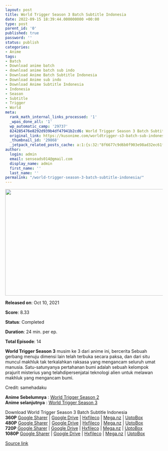 ```yaml
---
layout: post
title: World Trigger Season 3 Batch Subtitle Indonesia
date: 2022-09-15 18:39:44.000000000 +00:00
type: post
parent_id: '0'
published: true
password: ''
status: publish
categories:
- Anime
tags:
- Batch
- Download anime batch
- download anime batch sub indo
- Download Anime Batch Subtitle Indonesia
- Download Anime sub indo
- Download Anime Subtitle Indonesia
- Indonesia
- Season
- Subtitle
- Trigger
- World
meta:
  rank_math_internal_links_processed: '1'
  _wpas_done_all: '1'
  wp_automatic_camp: '29737'
  824285476e8292d939b4df47941b2cd6: World Trigger Season 3 Batch Subtitle Indonesia
  original_link: https://kusonime.com/worldtrigger-s3-batch-sub-indonesia-2/
  _thumbnail_id: '29868'
  _jetpack_related_posts_cache: a:1:{s:32:"8f6677c9d6b0f903e98ad32ec61f8deb";a:2:{s:7:"expires";i:1663514180;s:7:"payload";a:3:{i:0;a:1:{s:2:"id";i:30156;}i:1;a:1:{s:2:"id";i:29820;}i:2;a:1:{s:2:"id";i:30302;}}}}
author:
  login: admin
  email: senseads014@gmail.com
  display_name: admin
  first_name: ''
  last_name: ''
permalink: "/world-trigger-season-3-batch-subtitle-indonesia/"
---
```

<p><img width="604" height="340" src="{{ site.baseurl }}/assets/2022/09/World-Trigger-3rd-Season-604x340.jpg" class="attachment-thumb-large size-thumb-large wp-post-image" alt="" loading="lazy" title="World Trigger Season 3 Batch Subtitle Indonesia" srcset="https://kusonime.com/wp-content/uploads/2021/11/World-Trigger-3rd-Season-604x340.jpg 604w, https://kusonime.com/wp-content/uploads/2021/11/World-Trigger-3rd-Season-300x169.jpg 300w, https://kusonime.com/wp-content/uploads/2021/11/World-Trigger-3rd-Season-520x293.jpg 520w, https://kusonime.com/wp-content/uploads/2021/11/World-Trigger-3rd-Season.jpg 750w" sizes="(max-width: 604px) 100vw, 604px" />
<p><b>Released on</b>: Oct 10, 2021</p>
<p>
<p><b>Score</b>: 8.33</p>
<p>
<p><b>Status</b>: Completed</p>
<p>
<p><b>Duration</b>: 24 min. per ep.</p>
<p>
<p><b>Total Episode</b>: 14</p>
<p>
<p><strong>World Trigger Season 3</strong> musim ke 3 dari anime ini, bercerita Sebuah gerbang menuju dimensi lain telah terbuka secara paksa, dan dari situ muncul makhluk tak terkalahkan raksasa yang mengancam seluruh umat manusia. Satu-satunyanya pertahanan bumi adalah sebuah kelompok prajurit misterius yang telahdipersenjatai teknologi alien untuk melawan makhluk yang mengancam bumi.</p>
<p>
<p>Credit: samehadaku</p>
<p>
<p><strong>Anime Sebelumnya</strong> : <a href="https://kusonime.com/worldtrigger-s2-batch-sub-indonesia-2/" target="_blank" rel="noopener">World Trigger Season 2</a><br /> <strong>Anime selanjutnya</strong> : <a href="https://kusonime.com/worldtrigger-s3-batch-sub-indonesia-2/" target="_blank" rel="noopener">World Trigger Season 3</a></p>
<p>
<div class="smokeddl">
<div class="smokettl">Download World Trigger Season 3 Batch Subtitle Indonesia</div>
<div class="smokeurl"><strong>360P</strong> <a href="https://acefile.co/f/66123797/kusonime-wts3-360p-rar" target="_blank" rel="noopener noreferrer">Google Sharer</a> | <a href="https://drive.google.com/uc?export=download&amp;id=1v1GjrHoweYQOU7EjuCK2uFt48McXQ9AN" target="_blank" rel="noopener">Google Drive</a> | <a href="https://hxfile.co/kf0o84h1yu2d" target="_blank" rel="noopener">Hxfileco</a> | <a href="https://mega.nz/file/iX4EhTYJ#WULRgGnanOFn_zyoUeTkagDwpWmTMzMDNnRhFqzIQRY" target="_blank" rel="noopener noreferrer">Mega.nz</a> | <a href="https://uptobox.com/e9mpi4ksbd4g" target="_blank" rel="noopener">UptoBox</a></div>
<div class="smokeurl"><strong>480P</strong> <a href="https://acefile.co/f/66123802/kusonime-wts3-480p-rar" target="_blank" rel="noopener noreferrer">Google Sharer</a> | <a href="https://drive.google.com/uc?export=download&amp;id=1D9KIA43GhgdsPVDnLSHkE7-h_joH67tg" target="_blank" rel="noopener">Google Drive</a> | <a href="https://hxfile.co/6b5sss160ati" target="_blank" rel="noopener">Hxfileco</a> | <a href="https://mega.nz/file/nfxy2JCJ#srIUwB7vGCgoe0zUTjXLfMD57xxPE-Wic3yDfNtX1I4" target="_blank" rel="noopener noreferrer">Mega.nz</a> | <a href="https://uptobox.com/kqjx7fewmhiq" target="_blank" rel="noopener">UptoBox</a></div>
<div class="smokeurl"><strong>720P</strong> <a href="https://acefile.co/f/66123805/kusonime-wts3-720p-rar" target="_blank" rel="noopener noreferrer">Google Sharer</a> | <a href="https://drive.google.com/uc?export=download&amp;id=1q0iyq6cNp8QAC_J7sh-k4n8j3A4qpzF0" target="_blank" rel="noopener">Google Drive</a> | <a href="https://hxfile.co/p9nxcgjnjvhz" target="_blank" rel="noopener">Hxfileco</a> | <a href="https://mega.nz/file/KThEmT7J#WmTYEPcxClsthRPQxMBWbexAmYovgHgay-UU7yqte2g" target="_blank" rel="noopener noreferrer">Mega.nz</a> | <a href="https://uptobox.com/nl6uc2n3xhm5" target="_blank" rel="noopener">UptoBox</a></div>
<div class="smokeurl"><strong>1080P</strong> <a href="https://acefile.co/f/66123807/kusonime-wts3-1080p-rar" target="_blank" rel="noopener noreferrer">Google Sharer</a> | <a href="https://drive.google.com/uc?export=download&amp;id=1Q7dAGxLPmHlxCpZVK1BeU78S2iogIeYm" target="_blank" rel="noopener">Google Drive</a> | <a href="https://hxfile.co/ff85ttgtrnko" target="_blank" rel="noopener">Hxfileco</a> | <a href="https://mega.nz/file/qbomlTLK#tcQzg8Z1xLH6Lq-OldUAKxBqOMU-y_QDLKI3lLTMjts" target="_blank" rel="noopener noreferrer">Mega.nz</a> | <a href="https://uptobox.com/kzy3yoe22of8" target="_blank" rel="noopener">UptoBox</a></div>
</div>
<p><a href="https://kusonime.com/worldtrigger-s3-batch-sub-indonesia-2/">Source link </a></p>
